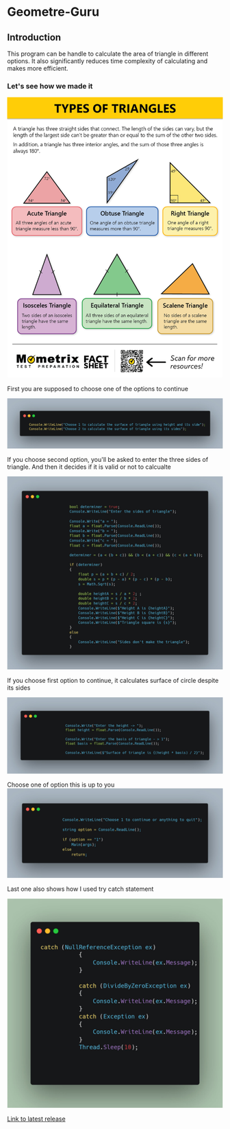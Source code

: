 # Geometre-Guru

##  Introduction

This program can be handle to calculate the area of triangle in different options. It also significantly reduces time complexity of calculating and makes more efficient.
### Let's see how we made it

![!\[Alt text\](./Assets/Images/Triangle-1.png)](Assets/Images/Triangle.png) 

First you are supposed to choose one of the options to continue

![Alt text](/Assets/Images/photo_2023-07-30_11-31-09.jpg)


If you choose second option, you'll be asked to enter the three sides of triangle.
And then it decides if it is valid or not to calcualte 

![Alt text](/Assets/Images/photo_2023-07-30_11-31-19.jpg)


If you choose first option to continue, it calculates surface of circle despite its sides

![Alt text](/Assets//Images/photo_2023-07-30_11-31-25.jpg)

Choose one of option this is up to you
![Alt text](/Assets//Images/photo_2023-07-30_11-31-42.jpg)

Last one also shows how I used try catch statement

![Alt text](/Assets//Images/photo_2023-07-30_11-31-48.jpg)

[Link to latest release](https://github.com/Aziz7574/Geometre-Guru/)